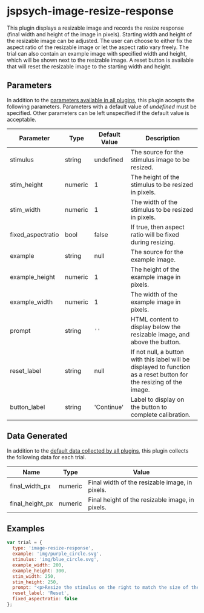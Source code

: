 # jspsych-image-resize-response

This plugin displays a resizable image and records the resize response (final width and height of the image in pixels). Starting width and height of the resizable image can be adjusted. The user can choose to either fix the aspect ratio of the resizable image or let the aspect ratio vary freely. The trial can also contain an example image with specified width and height, which will be shown next to the resizable image. A reset button is available that will reset the resizable image to the starting width and height.

## Parameters

In addition to the [parameters available in all plugins](/overview/plugins#parameters-available-in-all-plugins), this plugin accepts the following parameters. Parameters with a default value of *undefined* must be specified. Other parameters can be left unspecified if the default value is acceptable.

Parameter | Type | Default Value | Description
----------|------|---------------|------------
stimulus | string | undefined | The source for the stimulus image to be resized.
stim_height | numeric | 1 | The height of the stimulus to be resized in pixels. 
stim_width | numeric | 1 | The width of the stimulus to be resized in pixels.
fixed_aspectratio | bool | false | If true, then aspect ratio will be fixed during resizing.
example | string | null | The source for the example image.
example_height | numeric | 1 | The height of the example image in pixels. 
example_width | numeric | 1 | The width of the example image in pixels.
prompt | string | `''` | HTML content to display below the resizable image, and above the button.
reset_label | string | null | If not null, a button with this label will be displayed to function as a reset button for the resizing of the image.
button_label | string | 'Continue' | Label to display on the button to complete calibration.


## Data Generated

In addition to the [default data collected by all plugins](/overview/plugins#data-collected-by-all-plugins), this plugin collects the following data for each trial.

Name | Type | Value
-----|------|------
final_width_px | numeric | Final width of the resizable image, in pixels.
final_height_px | numeric | Final height of the resizable image, in pixels.

## Examples

```javascript
var trial = {
  type: 'image-resize-response',
  example: 'img/purple_circle.svg',
  stimulus: 'img/blue_circle.svg',
  example_width: 200,
  example_height: 300,
  stim_width: 250,
  stim_height: 250,
  prompt: "<p>Resize the stimulus on the right to match the size of the example on the left.</p>",
  reset_label: 'Reset',
  fixed_aspectratio: false
};
```
